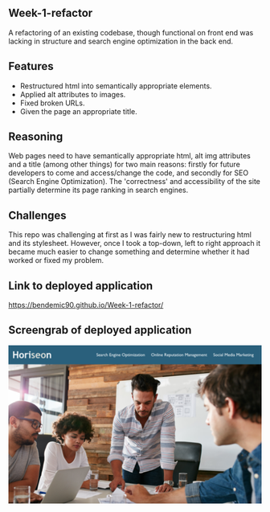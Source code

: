 ## Week-1-refactor
A refactoring of an existing codebase, though functional on front end was lacking in structure and search engine optimization in the back end. 

## Features
* Restructured html into semantically appropriate elements. 
* Applied alt attributes to images. 
* Fixed broken URLs. 
* Given the page an appropriate title. 

## Reasoning
Web pages need to have semantically appropriate html, alt img attributes and a title (among other things) for two main reasons: firstly for future developers to come and access/change the code, and secondly for SEO (Search Engine Optimization). The 'correctness' and accessibility of the site partially determine its page ranking in search engines. 

## Challenges
This repo was challenging at first as I was fairly new to restructuring html and its stylesheet. However, once I took a top-down, left to right approach it became much easier to change something and determine whether it had worked or fixed my problem. 

## Link to deployed application
https://bendemic90.github.io/Week-1-refactor/

## Screengrab of deployed application
![screengrab](https://github.com/bendemic90/Week-1-refactor/blob/main/assets/images/bendemic90_github_io_week-1-refactor_.png)